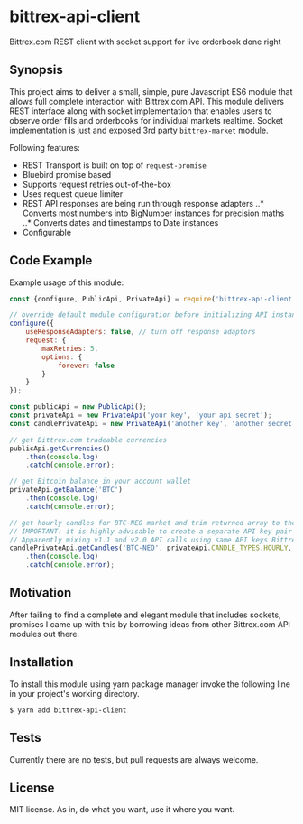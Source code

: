 # bittrex-api-client
Bittrex.com REST client with socket support for live orderbook done right

## Synopsis

This project aims to deliver a small, simple, pure Javascript ES6 module that allows full complete interaction with
Bittrex.com API. This module delivers REST interface along with socket implementation that enables users to observe
order fills and orderbooks for individual markets realtime. Socket implementation is just and exposed 3rd party
``bittrex-market`` module.

Following features:
* REST Transport is built on top of ``request-promise``
* Bluebird promise based
* Supports request retries out-of-the-box
* Uses request queue limiter
* REST API responses are being run through response adapters
..* Converts most numbers into BigNumber instances for precision maths
..* Converts dates and timestamps to Date instances
* Configurable

## Code Example

Example usage of this module:
```javascript 1.6
const {configure, PublicApi, PrivateApi} = require('bittrex-api-client');

// override default module configuration before initializing API instances
configure({
    useResponseAdapters: false, // turn off response adaptors
    request: {
        maxRetries: 5,
        options: {
            forever: false
        }
    }
});

const publicApi = new PublicApi();
const privateApi = new PrivateApi('your key', 'your api secret');
const candlePrivateApi = new PrivateApi('another key', 'another secret');

// get Bittrex.com tradeable currencies 
publicApi.getCurrencies()
    .then(console.log)
    .catch(console.error);

// get Bitcoin balance in your account wallet
privateApi.getBalance('BTC')
    .then(console.log)
    .catch(console.error);

// get hourly candles for BTC-NEO market and trim returned array to the last 50 candles
// IMPORTANT: it is highly advisable to create a separate API key pair for PrivateApi when fetching candle list
// Apparently mixing v1.1 and v2.0 API calls using same API keys Bittrex returns INVALID_SIGNATURE errors
candlePrivateApi.getCandles('BTC-NEO', privateApi.CANDLE_TYPES.HOURLY, 50)
    .then(console.log)
    .catch(console.error);
```

## Motivation

After failing to find a complete and elegant module that includes sockets, promises I came up with this by borrowing ideas from other Bittrex.com API modules out there.

## Installation

To install this module using yarn package manager invoke the following line in your project's working directory.
```
$ yarn add bittrex-api-client
```

## Tests

Currently there are no tests, but pull requests are always welcome.

## License

MIT license. As in, do what you want, use it where you want.

